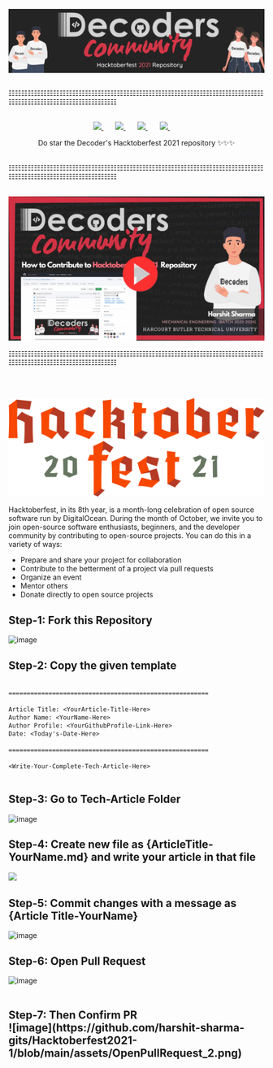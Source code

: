 <a href="https://youtu.be/NIcsyO1YBIo"><img align="center" width="1000" alt="logo" src="assets/Hacktoberfest2021-repo.png"></a>

<br/>
☷☷☷☷☷☷☷☷☷☷☷☷☷☷☷☷☷☷☷☷☷☷☷☷☷☷☷☷☷☷☷☷☷☷☷☷☷☷☷☷☷☷☷☷☷☷☷☷☷☷☷☷☷☷☷☷☷
 <br/> <br/>

  <p align="center">
<a href="https://t.me/decoderscommunity">
    <img src="https://upload.wikimedia.org/wikipedia/commons/8/82/Telegram_logo.svg" height="50px" />
  </a>&nbsp; &nbsp; &nbsp;
  <a href="https://www.linkedin.com/company/decoderscommunity">
    <img src="https://raw.githubusercontent.com/alexnaiman/alexnaiman/master/resources/linkedin.webp" height="50px" />
  </a>&nbsp; &nbsp; &nbsp;
  <a href="https://instagram.com/decoderscommunity">
    <img src="https://upload.wikimedia.org/wikipedia/commons/thumb/1/13/CIS-A2K_Instagram_Icon_%28Pink%29.svg/640px-CIS-A2K_Instagram_Icon_%28Pink%29.svg.png" height="50px" />
  </a>&nbsp; &nbsp; &nbsp;
  <a href="https://bit.ly/DecodersYoutube">
    <img src="https://upload.wikimedia.org/wikipedia/commons/thumb/b/b1/Antu_youtube-dl.svg/640px-Antu_youtube-dl.svg.png" height="50px" />
  </a>&nbsp; &nbsp; &nbsp;
  
 
</p>

 <p align="center">
 Do star the Decoder's Hacktoberfest 2021 repository ✨✨✨

</p>

  <br/>
☷☷☷☷☷☷☷☷☷☷☷☷☷☷☷☷☷☷☷☷☷☷☷☷☷☷☷☷☷☷☷☷☷☷☷☷☷☷☷☷☷☷☷☷☷☷☷☷☷☷☷☷☷☷☷☷☷
  <br/>  <br/>

<p align="center"><a href="https://youtu.be/NIcsyO1YBIo"><img src="assets/Hacktoberfest2021-Repo.gif"></img></a></p>



☷☷☷☷☷☷☷☷☷☷☷☷☷☷☷☷☷☷☷☷☷☷☷☷☷☷☷☷☷☷☷☷☷☷☷☷☷☷☷☷☷☷☷☷☷☷☷☷☷☷☷☷☷☷☷☷☷


 <br/> <br/>

<img width="1000" alt="logo" src="assets/logo-hacktoberfest-2021.svg">

Hacktoberfest, in its 8th year, is a month-long celebration of open source software run by DigitalOcean. During the month of October, we invite you to join open-source software enthusiasts, beginners, and the developer community by contributing to open-source projects. You can do this in a variety of ways:

- Prepare and share your project for collaboration
- Contribute to the betterment of a project via pull requests
- Organize an event
- Mentor others
- Donate directly to open source projects





<h2>Step-1: Fork this Repository</h2>

![image](https://user-images.githubusercontent.com/23385605/137081570-123c1118-fea3-496b-9f28-6cfee0b21bdc.png)



<h2>Step-2: Copy the given template</h2>

```

=======================================================

Article Title: <YourArticle-Title-Here>
Author Name: <YourName-Here>
Author Profile: <YourGithubProfile-Link-Here>
Date: <Today's-Date-Here>

=======================================================

<Write-Your-Complete-Tech-Article-Here>


```


<h2> Step-3: Go to Tech-Article Folder</h2>

![image](https://user-images.githubusercontent.com/23385605/137084169-69190140-9529-469d-b2cd-c97a579f5404.png)

<h2> Step-4: Create new file as {ArticleTitle-YourName.md} and write your article in that file </h2>
  
  <img src="assets/CreatingNewFileForArticle.gif"></img>
  

<h2> Step-5: Commit changes with a message as {Article Title-YourName} </h2>  
  
  ![image](https://user-images.githubusercontent.com/23385605/137120389-9b53c8de-5cb2-418a-b05c-46d0aac69ee7.png)

<h2> Step-6: Open Pull Request </h2>  
  
  ![image](https://github.com/harshit-sharma-gits/Hacktoberfest2021-1/blob/main/assets/OpenPullRequest_1.png)
  <br><br>
<h2> Step-7: Then Confirm PR
  <br>
  ![image](https://github.com/harshit-sharma-gits/Hacktoberfest2021-1/blob/main/assets/OpenPullRequest_2.png)

